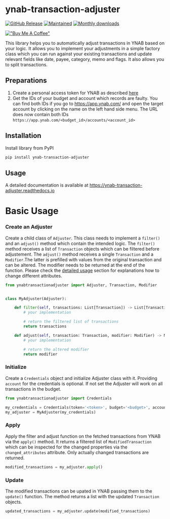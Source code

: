 # ynab-transaction-adjuster

[![GitHub Release](https://img.shields.io/github/release/dnbasta/ynab-transaction-adjuster?style=flat)]() 
[![Maintained](https://img.shields.io/maintenance/yes/2100)]()
[![Monthly downloads](https://img.shields.io/pypi/dm/ynab-transaction-adjuster)]()

[!["Buy Me A Coffee"](https://img.shields.io/badge/Buy_Me_A_Coffee-FFDD00?style=for-the-badge&logo=buy-me-a-coffee&logoColor=black)](https://www.buymeacoffee.com/dnbasta)

This library helps you to automatically adjust transactions in YNAB based on your logic. It allows you to implement 
your adjustments in a simple factory class which you can run against your existing transactions and update relevant 
fields like date, payee, category, memo and flags. It also allows you to split transactions.

## Preparations
1. Create a personal access token for YNAB as described [here](https://api.ynab.com/)
2. Get the IDs of your budget and account which records are faulty. You can find both IDs if you go to 
https://app.ynab.com/ and open the target account by clicking on the name on the left hand side menu. 
The URL does now contain both IDs `https://app.ynab.com/<budget_id>/accounts/<account_id>`

## Installation 
Install library from PyPI
```bash
pip install ynab-transaction-adjuster
```

## Usage
A detailed documentation is available at https://ynab-transaction-adjuster.readthedocs.io

# Basic Usage

### Create an Adjuster
Create a child class of `Adjuster`. This class needs to implement a `filter()` and an `adjust()` method which contain 
the intended logic. The `filter()` method receives a list of `Transaction` objects which can be filtered before 
adjustement. The `adjust()` method receives a single `Transaction` and a `Modifier`.The latter is prefilled with values 
from the original transaction and can be altered. The modifier needs to be returned at the end of the function. 
Please check the [detailed usage](https://ynab-transaction-adjuster.readthedocs.io/en/latest/detailed_usage/) section 
for explanations how to change different attributes.

```py
from ynabtransactionadjuster import Adjuster, Transaction, Modifier


class MyAdjuster(Adjuster):

	def filter(self, transactions: List[Transaction]) -> List[Transaction]:
		# your implementation

		# return the filtered list of transactions
		return transactions

	def adjust(self, transaction: Transaction, modifier: Modifier) -> Modifier:
		# your implementation

		# return the altered modifier
		return modifier
```

### Initialize
Create a `Credentials` object and initialize Adjuster class with it. Providing `account` for the credentials is 
optional. If not set the Adjuster will work on all transactions in the budget.  
```py
from ynabtransactionadjuster import Credentials

my_credentials = Credentials(token='<token>', budget='<budget>', account='<account>')
my_adjuster = MyAdjuster(my_credentials)
```

### Apply
Apply the filter and adjust function on the fetched transactions from YNAB via the `apply()` method. It 
returns a filtered list of `ModifiedTransaction` which can be inspected for the changed properties via the 
`changed_attributes` attribute. Only actually changed transactions are returned. 
```py
modified_transactions = my_adjuster.apply()
```

### Update
The modified transactions can be upated in YNAB passing them to the `update()` function. The method returns a list 
with the updated `Transaction` objects.
```py
updated_transactions = my_adjuster.update(modified_transactions)
```
